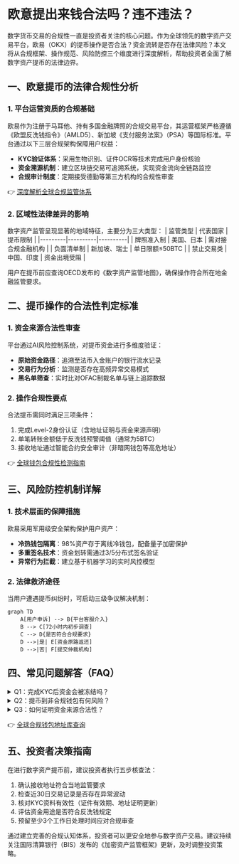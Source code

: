 # 欧意提出来钱合法吗？违不违法？

数字货币交易的合规性一直是投资者关注的核心问题。作为全球领先的数字资产交易平台，欧易（OKX）的提币操作是否合法？资金流转是否存在法律风险？本文将从合规框架、操作规范、风险防控三个维度进行深度解析，帮助投资者全面了解数字资产提币的法律边界。

## 一、欧意提币的法律合规性分析

### 1. 平台运营资质的合规基础
欧易作为注册于马耳他、持有多国金融牌照的合规交易平台，其运营框架严格遵循《欧盟反洗钱指令》（AMLD5）、新加坡《支付服务法案》（PSA）等国际标准。平台通过以下三层合规架构保障用户权益：
- **KYC验证体系**：采用生物识别、证件OCR等技术完成用户身份核验
- **资金溯源机制**：建立区块链交易可追溯系统，实现资金流向全链路监控
- **合规审计制度**：定期接受德勤等第三方机构的合规性审查

👉 [深度解析全球合规监管体系](https://bit.ly/okx_welcome)

### 2. 区域性法律差异的影响
数字资产监管呈现显著的地域特征，主要分为三大类型：
| 监管类型 | 代表国家 | 提币限制 |
|---------|----------|----------|
| 牌照准入制 | 美国、日本 | 需对接合规金融机构 |
| 负面清单制 | 新加坡、瑞士 | 单日限额≤50BTC |
| 禁止交易类 | 中国、印度 | 资金出境受阻 |

用户在提币前应查询OECD发布的《数字资产监管地图》，确保操作符合所在地金融监管要求。

## 二、提币操作的合法性判定标准

### 1. 资金来源合法性审查
平台通过AI风险控制系统，对提币资金进行多维度验证：
- **原始资金路径**：追溯至法币入金账户的银行流水记录
- **交易行为分析**：监测是否存在高频异常交易模式
- **黑名单筛查**：实时比对OFAC制裁名单与链上追踪数据

### 2. 操作合规性要点
合法提币需同时满足三项条件：
1. 完成Level-2身份认证（含地址证明与资金来源声明）
2. 单笔转账金额低于反洗钱预警阈值（通常为5BTC）
3. 接收地址通过智能合约安全审计（非暗网钱包等高危地址）

👉 [全球钱包合规性检测指南](https://bit.ly/okx_welcome)

## 三、风险防控机制详解

### 1. 技术层面的保障措施
欧易采用军用级安全架构保护用户资产：
- **冷热钱包隔离**：98%资产存于离线冷钱包，配备量子加密保护
- **多重签名技术**：资金划转需通过3/5分布式签名验证
- **异常行为拦截**：建立基于机器学习的实时风控模型

### 2. 法律救济途径
当用户遭遇提币纠纷时，可启动三级争议解决机制：
```mermaid
graph TD
    A[用户申诉] --> B{平台客服介入}
    B --> C[72小时内初步调查]
    C --> D{是否符合合规要求}
    D -->|是| E[资金原路返还]
    D -->|否| F[提交仲裁机构]
```

## 四、常见问题解答（FAQ）

<details>
<summary>Q1：完成KYC后资金会被冻结吗？</summary>
A：只要资金来源合法且交易行为合规，KYC验证不会导致资金冻结。欧易采用动态风控系统，仅对异常交易实施临时冻结措施。
</details>

<details>
<summary>Q2：提币到非合规钱包有何风险？</summary>
A：可能触发反洗钱预警导致资金退回，极端情况下接收地址可能被列入链上黑名单。建议优先使用经审计的合规钱包。
</details>

<details>
<summary>Q3：如何证明资金来源合法性？</summary>
A：需提供完整的交易流水、纳税证明、资产归属声明等文件。高净值用户建议提前进行税务合规规划。
</details>

👉 [全球合规钱包地址库查询](https://bit.ly/okx_welcome)

## 五、投资者决策指南

在进行数字资产提币前，建议投资者执行五步核查法：
1. 确认接收地址符合当地监管要求
2. 检查近30日交易记录是否存在异常波动
3. 核对KYC资料有效性（证件有效期、地址证明更新）
4. 评估资金用途是否符合反洗钱规定
5. 预留至少3个工作日处理时间应对合规审查

通过建立完善的合规认知体系，投资者可以更安全地参与数字资产交易。建议持续关注国际清算银行（BIS）发布的《加密资产监管框架》更新，及时调整投资策略。